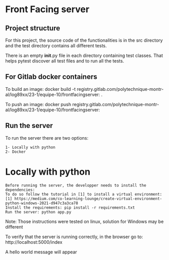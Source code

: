 # Front Facing server

## Project structure

For this project, the source code of the functionalities
is in the src directory and the test directory contains all different tests.

There is an empty __init__.py file in each directory containing test classes.
That helps pytest discover all test files and to run all the tests.

## For Gitlab docker containers
To build an image:
    docker build -t registry.gitlab.com/polytechnique-montr-al/log89xx/23-1/equipe-10/frontfacingserver:<TAG> .

To push an image:
    docker push registry.gitlab.com/polytechnique-montr-al/log89xx/23-1/equipe-10/frontfacingserver:<TAG>


## Run the server
To run the server there are two options:
    
    1- Locally with python
    2- Docker
 # Locally with python
    Before running the server, the developper needs to install the dependencies:
    To do so follow the tutorial in [1] to install a virtual environment:
    [1] https://medium.com/co-learning-lounge/create-virtual-environment-python-windows-2021-d947c3a3ca78
    Install the requirements: pip install -r requirements.txt
    Run the server: python app.py

 Note: Those instructions were tested on linux, solution for Windows may be different

To verify that the server is running correctly, in the browser go to:
    http://localhost:5000/index

A hello world message will appear 